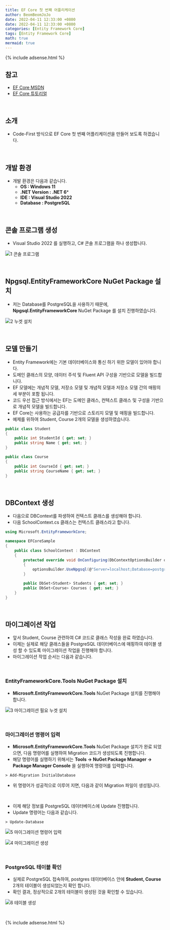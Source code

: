 ```yaml
---
title: EF Core 첫 번째 어플리케이션
author: BeomBeomJoJo
date: 2022-04-11 12:33:00 +0800
date: 2022-04-11 12:33:00 +0800
categories: [Entity Framework Core]
tags: [Entity Framework Core]
math: true
mermaid: true
---
```


{% include adsense.html %}

## **참고**
* [EF Core MSDN](https://docs.microsoft.com/ko-kr/ef/core/)
* [EF Core 튜토리얼](https://www.entityframeworktutorial.net/efcore/entity-framework-core.aspx)

<br/>

## **소개**
* Code-First 방식으로 EF Core 첫 번째 어플리케이션을 만들어 보도록 하겠습니다.

<br/>

## **개발 환경**
* 개발 환경은 다음과 같습니다.
  * **OS : Windows 11**
  * **.NET Version : .NET 6***
  * **IDE : Visual Studio 2022**
  * **Database : PostgreSQL**
  
<br/>

## **콘솔 프로그램 생성**
* Visual Studio 2022 를 실행하고, C# 콘솔 프로그램을 하나 생성합니다.

![1  콘솔 프로그램](https://user-images.githubusercontent.com/22911504/162724975-b3a4132c-063b-4470-b089-3f8b30979fea.png)

<br/>

## **Npgsql.EntityFrameworkCore NuGet Package 설치**
* 저는 Database를 PostgreSQL을 사용하기 때문에, **Npgsql.EntityFrameworkCore** NuGet Package 를 설치 진행하였습니다.


![2  누겟 설치](https://user-images.githubusercontent.com/22911504/162724979-477a6148-25c1-40a8-95f4-32fa650a4089.png)

<br>

## **모델 만들기**
* Entity Framework에는 기본 데이터베이스와 통신 하기 위한 모델이 있어야 합니다.
* 도메인 클래스의 모양, 데이터 주석 및 Fluent API 구성을 기반으로 모델을 빌드합니다.
* EF 모델에는 개념적 모델, 저장소 모델 및 개념적 모델과 저장소 모델 간의 매핑의 세 부분이 포함 됩니다.
* 코드 우선 접근 방식에서는 EF는 도메인 클래스, 컨텍스트 클래스 및 구성을 기반으로 개념적 모델을 빌드합니다.
* EF Core는 사용하는 공급자를 기반으로 스토리지 모델 및 매핑을 빌드합니다.
* 예제를 위하여 Student, Course 2개의 모델을 생성하였습니다.

```csharp
public class Student
{
    public int StudentId { get; set; }
    public string Name { get; set; }
}

public class Course
{
    public int CourseId { get; set; }
    public string CourseName { get; set; }
}
```

<br/>

## **DBContext 생성**
* 다음으로 DBContext를 파생하여 컨텍스트 클래스를 생성해야 합니다.
* 다음 SchoolContext.cs 클래스는 컨텍스트 클래스라고 합니다.

```csharp
using Microsoft.EntityFrameworkCore;

namespace EFCoreSample
{
    public class SchoolContext : DbContext
    {
        protected override void OnConfiguring(DbContextOptionsBuilder optionsBuilder)
        {
            optionsBuilder.UseNpgsql(@"Server=localhost;Database=postgres;Port=5432;User Id=postgres;Password=postgres");
        }

        public DbSet<Student> Students { get; set; }
        public DbSet<Course> Courses { get; set; }
    }
}
```

<br/>

## **마이그레이션 작업**
* 앞서 Student, Course 관련하여 C# 코드로 클래스 작성을 완료 하였습니다.
* 이제는 실제로 해당 클래스들을 PostgreSQL 데이터베이스에 매핑하여 테이블 생성 할 수 있도록 마이그레이션 작업을 진행해야 합니다.
* 마이그레이션 작업 순서는 다음과 같습니다.

<br/>

### **EntityFrameworkCore.Tools NuGet Package 설치**
* **Microsoft.EntityFrameworkCore.Tools** NuGet Package 설치를 진행해야 합니다.

![3  마이그레이션 필요 누겟 설치](https://user-images.githubusercontent.com/22911504/162724981-aadc66b6-0346-4584-8670-121309f4b0dc.png)

<br/>

### **마이그레이션 명령어 입력**
* **Microsoft.EntityFrameworkCore.Tools** NuGet Package 설치가 완료 되었으면, 다음 명령어를 실행하여 Migration 코드가 생성되도록 진행합니다.
* 해당 명령어를 실행하기 위해서는 **Tools -> NuGet Package Manager -> Package Manager Console** 을 실행하여 명령어를 입력합니다.

```console
> Add-Migration InitialDatabase
```

* 위 명령어가 성공적으로 이루어 지면, 다음과 같이 Migration 파일이 생성됩니다.

<br/>

* 이제 해당 정보를 PostgreSQL 데이터베이스에 Update 진행합니다.
* Update 명령어는 다음과 같습니다.
  
```console
> Update-Database
```

![5  마이그레이션 명령어 입력](https://user-images.githubusercontent.com/22911504/162724983-551b73e3-21be-4488-9dec-642d171ebdb3.png)

![4  마이그레이션 생성](https://user-images.githubusercontent.com/22911504/162724982-9b066401-1f19-41c5-8a85-669057648329.png)

<br/>

### **PostgreSQL 테이블 확인**
* 실제로 PostgreSQL 접속하여, postgres 데이터베이스 안에 **Student, Course** 2개의 테이블이 생성되었는지 확인 합니다.
* 확인 결과, 정상적으로 2개의 테이블이 생성된 것을 확인할 수 있습니다.

![6  테이블 생성](https://user-images.githubusercontent.com/22911504/162724986-a1425a9a-3f3f-4f16-9099-ca5defe0784a.png)

<br/>

{% include adsense.html %}